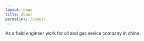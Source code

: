 ```yaml
---
layout: page
title: About
permalink: /about/
---
```

As a field engineer work for oil and gas sevice company in china